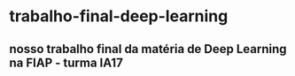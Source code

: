 # trabalho-final-deep-learning

## nosso trabalho final da matéria de Deep Learning na FIAP - turma IA17
